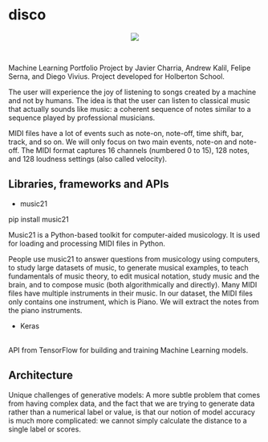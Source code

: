 # disco
<p align="center"><img src="https://github.com/linkjavier/disco/blob/main/Images/robot_at_piano.jpg" /></p>
<br>

Machine Learning Portfolio Project by Javier Charria, Andrew Kalil, Felipe Serna, and Diego Vivius. Project developed for Holberton School.

The user will experience the joy of listening to songs created by a machine and not by humans. The idea is that the user can listen to classical music that actually sounds like music: a coherent sequence of notes similar to a sequence played by professional musicians.

MIDI files have a lot of events such as note-on, note-off, time shift, bar, track, and so on. We will only focus on two main events, note-on and note-off. The MIDI format captures 16 channels (numbered 0 to 15), 128 notes, and 128 loudness settings (also called velocity).

## Libraries, frameworks and APIs
* music21<br>

pip install music21<br>

Music21 is a Python-based toolkit for computer-aided musicology. It is used for loading and processing MIDI files in Python.<br>

People use music21 to answer questions from musicology using computers, to study large datasets of music, to generate musical examples, to teach fundamentals of music theory, to edit musical notation, study music and the brain, and to compose music (both algorithmically and directly). Many MIDI files have multiple instruments in their music. In our dataset, the MIDI files only contains one instrument, which is Piano. We will extract the notes from the piano instruments.<br>

* Keras
<br>
API from TensorFlow for building and training Machine Learning models.

## Architecture
Unique challenges of generative models:
A more subtle problem that comes from having complex data, and the fact that we are trying to generate data rather than a numerical label or value, is that our notion of model accuracy is much more complicated: we cannot simply calculate the distance to a single label or scores.
